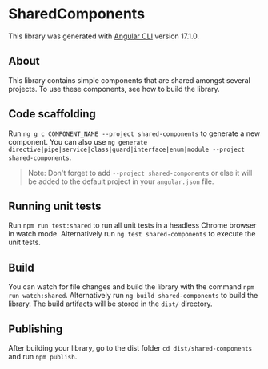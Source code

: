 # SharedComponents

This library was generated with [Angular CLI](https://github.com/angular/angular-cli) version 17.1.0.

## About

This library contains simple components that are shared amongst several projects. To use these components, see how to build the library.

## Code scaffolding

Run `ng g c COMPONENT_NAME --project shared-components` to generate a new component. You can also use `ng generate directive|pipe|service|class|guard|interface|enum|module --project shared-components`.
> Note: Don't forget to add `--project shared-components` or else it will be added to the default project in your `angular.json` file. 

## Running unit tests

Run `npm run test:shared` to run all unit tests in a headless Chrome browser in watch mode.
Alternatively run `ng test shared-components` to execute the unit tests.

## Build

You can watch for file changes and build the library with the command `npm run watch:shared`.
Alternatively run `ng build shared-components` to build the library. The build artifacts will be stored in the `dist/` directory.

## Publishing

After building your library, go to the dist folder `cd dist/shared-components` and run `npm publish`.



